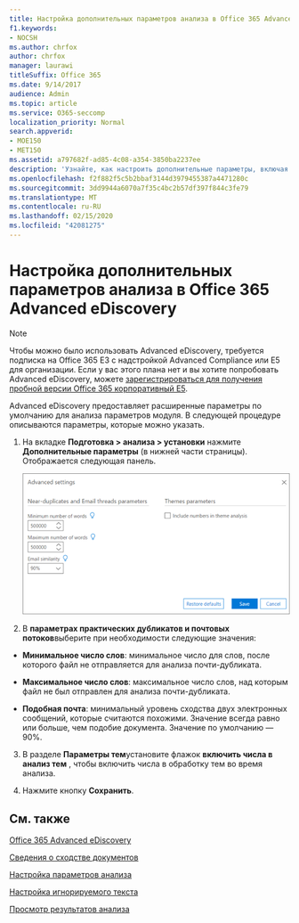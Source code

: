 ```yaml
---
title: Настройка дополнительных параметров анализа в Office 365 Advanced eDiscovery
f1.keywords:
- NOCSH
ms.author: chrfox
author: chrfox
manager: laurawi
titleSuffix: Office 365
ms.date: 9/14/2017
audience: Admin
ms.topic: article
ms.service: O365-seccomp
localization_priority: Normal
search.appverid:
- MOE150
- MET150
ms.assetid: a797682f-ad85-4c08-a354-3850ba2237ee
description: 'Узнайте, как настроить дополнительные параметры, включая почти повторяющиеся, почтовые потоки и темы для процесса анализа в Office 365 Advanced eDiscovery. '
ms.openlocfilehash: f2f882f5c5b2bbaf3144d3979455387a4471280c
ms.sourcegitcommit: 3dd9944a6070a7f35c4bc2b57df397f844c3fe79
ms.translationtype: MT
ms.contentlocale: ru-RU
ms.lasthandoff: 02/15/2020
ms.locfileid: "42081275"
---
```

# <a name="set-analyze-advanced-settings-in-office-365-advanced-ediscovery"></a>Настройка дополнительных параметров анализа в Office 365 Advanced eDiscovery

> [!NOTE]
> Чтобы можно было использовать Advanced eDiscovery, требуется подписка на Office 365 E3 с надстройкой Advanced Compliance или E5 для организации. Если у вас этого плана нет и вы хотите попробовать Advanced eDiscovery, можете [зарегистрироваться для получения пробной версии Office 365 корпоративный E5](https://go.microsoft.com/fwlink/p/?LinkID=698279). 
  
Advanced eDiscovery предоставляет расширенные параметры по умолчанию для анализа параметров модуля. В следующей процедуре описываются параметры, которые можно указать.
  
1. На вкладке **Подготовка \> анализа \> установки** нажмите **Дополнительные параметры** (в нижней части страницы). Отображается следующая панель. 
    
    ![Настройка дополнительных параметров на вкладке "Анализ"](../media/c9ea3017-e19a-456b-a742-c3d07121a3f6.png)
  
2. В **параметрах практических дубликатов и почтовых потоков**выберите при необходимости следующие значения:
    
  - **Минимальное число слов**: минимальное число для слов, после которого файл не отправляется для анализа почти-дубликата. 
    
  - **Максимальное число слов**: максимальное число слов, над которым файл не был отправлен для анализа почти-дубликата.
    
  - **Подобная почта**: минимальный уровень сходства двух электронных сообщений, которые считаются похожими. Значение всегда равно или больше, чем подобие документа. Значение по умолчанию — 90%.
    
3. В разделе **Параметры тем**установите флажок **включить числа в анализ тем** , чтобы включить числа в обработку тем во время анализа. 
    
4. Нажмите кнопку **Сохранить**. 
    
## <a name="see-also"></a>См. также

[Office 365 Advanced eDiscovery](office-365-advanced-ediscovery.md)
  
[Сведения о сходстве документов](understand-document-similarity-in-advanced-ediscovery.md)
  
[Настройка параметров анализа](set-analyze-options-in-advanced-ediscovery.md)
  
[Настройка игнорируемого текста](set-ignore-text-in-advanced-ediscovery.md)
  
[Просмотр результатов анализа](view-analyze-results-in-advanced-ediscovery.md)


